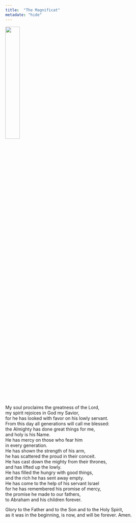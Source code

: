 ```yaml
---
title:  "The Magnificat"
metadate: "hide"
---
```

<img src="{{ site.baseurl }}/assets/images/mary-magnificat.jpg" class="drawing" style="width: 30%;">

<p>
My soul proclaims the greatness of the Lord, <br>
my spirit rejoices in God my Savior, <br>
for he has looked with favor on his lowly servant. <br>
From this day all generations will call me blessed: <br>
the Almighty has done great things for me, <br>
and holy is his Name. <br>
He has mercy on those who fear him  <br>
in every generation. <br>
He has shown the strength of his arm, <br>
he has scattered the proud in their conceit. <br>
He has cast down the mighty from their thrones, <br>
and has lifted up the lowly. <br>
He has filled the hungry with good things, <br>
and the rich he has sent away empty. <br>
He has come to the help of his servant Israel <br>
for he has remembered his promise of mercy, <br>
the promise he made to our fathers, <br>
to Abraham and his children forever. <br>
<p>
Glory to the Father and to the Son and to the Holy Spirit, <br>
as it was in the beginning, is now, and will be forever. Amen. <br>